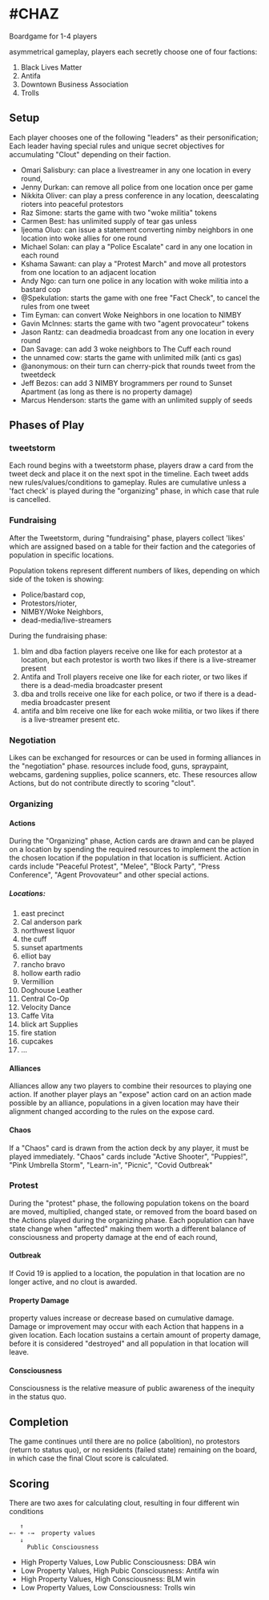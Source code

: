 # #CHAZ 
Boardgame for 1-4 players

asymmetrical gameplay, players each secretly choose one of four factions:  
1. Black Lives Matter
2. Antifa
3. Downtown Business Association
4. Trolls

## Setup
Each player chooses one of the following  "leaders" as their personification;
Each leader having special rules and unique secret objectives for accumulating "Clout" depending on their faction.

 - Omari Salisbury: can place a livestreamer in any one location in every round,
 - Jenny Durkan: can remove all police from one location once per game
 - Nikkita Oliver: can play a press conference in any location, deescalating rioters into peaceful protestors
 - Raz Simone: starts the game with two "woke militia" tokens
 - Carmen Best: has unlimited supply of tear gas unless
 - Ijeoma Oluo: can issue a statement converting nimby neighbors in one location into woke allies for one round 
 - Michael Solan: can play a "Police Escalate" card in any one location in each round 
 - Kshama Sawant: can play a "Protest March" and move all protestors from one location to an adjacent location 
 - Andy Ngo: can turn one police in any location with woke militia into a bastard cop
 - @Spekulation: starts the game with one free "Fact Check", to cancel the rules from one tweet 
 - Tim Eyman: can convert Woke Neighbors in one location to NIMBY
 - Gavin McInnes: starts the game with two "agent provocateur" tokens
 - Jason Rantz: can deadmedia broadcast from any one location in every round
 - Dan Savage: can add 3 woke neighbors to The Cuff each round
 - the unnamed cow: starts the game with unlimited milk (anti cs gas)
 - @anonymous: on their turn can cherry-pick that rounds tweet from the tweetdeck 
 - Jeff Bezos: can add 3 NIMBY brogrammers per round to Sunset Apartment (as long as there is no property damage)
 - Marcus Henderson: starts the game with an unlimited supply of seeds

## Phases of Play
### tweetstorm
Each round begins with a tweetstorm phase, players draw a card from the tweet deck and place it on the next spot in the timeline. Each tweet adds new rules/values/conditions to gameplay. Rules are cumulative unless a 'fact check' is played during the "organizing" phase, in which case that rule is cancelled.

### Fundraising
After the Tweetstorm, during "fundraising" phase, players collect 'likes' which are assigned based on a table for their faction and the categories of population in specific locations. 

Population tokens represent different numbers of likes, depending on which side of the token is showing:
 - Police/bastard cop,   
 - Protestors/rioter,   
 - NIMBY/Woke Neighbors,  
 - dead-media/live-streamers


During the fundraising phase: 
1. blm and dba faction players receive one like for each protestor at a location, but each protestor is worth two likes if there is a live-streamer present
2. Antifa and Troll players receive one like for each rioter, or two likes if there is a dead-media broadcaster present  
3. dba and trolls receive one like for each police, or two if there is a dead-media broadcaster present
4. antifa and blm receive one like for each woke militia, or two likes if there is a live-streamer present
etc.

### Negotiation
Likes can be exchanged for resources or can be used in forming alliances in the "negotiation" phase. resources include food, guns, spraypaint, webcams, gardening supplies, police scanners, etc. These resources allow Actions, but do not contribute directly to scoring "clout".

### Organizing
#### Actions
During the "Organizing" phase, Action cards are drawn and can be played on a location by spending the required resources to implement the action in the chosen location if the population in that location is sufficient. Action cards include "Peaceful Protest", "Melee", "Block Party", "Press Conference", "Agent Provovateur" and other special actions.

##### Locations:
1. east precinct
2. Cal anderson park
3. northwest liquor
4. the cuff
5. sunset apartments
6. elliot bay
7. rancho bravo
8. hollow earth radio
9. Vermillion
10. Doghouse Leather
11. Central Co-Op
12. Velocity Dance
13. Caffe Vita
14. blick art Supplies
15. fire station
16. cupcakes
17. ...

#### Alliances
Alliances allow any two players to combine their resources to playing one action. If another player plays an "expose" action card on an action made possible by an alliance, populations in a given location may have their alignment changed according to the rules on the expose card. 
#### Chaos
If a "Chaos" card is drawn from the action deck by any player, it must be played immediately. "Chaos" cards include "Active Shooter", "Puppies!", "Pink Umbrella Storm", "Learn-in", "Picnic", "Covid Outbreak"  

### Protest
During the "protest" phase, the following population tokens on the board are moved, multiplied, changed state, or removed from the board based on the Actions played during the organizing phase. Each population can have state change when "affected" making them worth a different balance of consciousness  and property damage at the end of each round, 
#### Outbreak
If Covid 19 is applied to a location, the population in that location are no longer active, and no clout is awarded.
#### Property Damage
property values increase or decrease based on cumulative damage. Damage or improvement may occur with each Action that happens in a given location. Each location sustains a certain amount of property damage, before it is considered "destroyed" and all population in that location will leave. 
#### Consciousness
Consciousness is the relative measure of public awareness of the inequity in the status quo.

## Completion
The game continues until there are no police (abolition), no protestors (return to status quo), or no residents (failed state) remaining on the board, in which case the final Clout score is calculated.

## Scoring
There are two axes for calculating clout, resulting in four different win conditions

       ↑ 
    ←- + -→  property values					     
       ↓
         Public Consciousness

- High Property Values, Low Public Consciousness: DBA win
- Low Property Values, High Pubic Consciousness: Antifa win
- High Property Values, High Consciousness: BLM win
- Low Property Values, Low Consciousness: Trolls win
